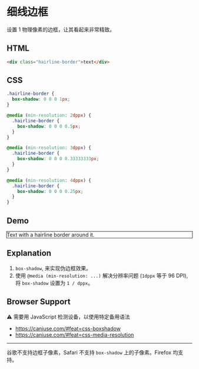 # 细线边框

设置 1 物理像素的边框，让其看起来非常精致。

## HTML

```html
<div class="hairline-border">text</div>
```

## CSS

```css
.hairline-border {
  box-shadow: 0 0 0 1px;
}

@media (min-resolution: 2dppx) {
  .hairline-border {
    box-shadow: 0 0 0 0.5px;
  }
}

@media (min-resolution: 3dppx) {
  .hairline-border {
    box-shadow: 0 0 0 0.33333333px;
  }
}

@media (min-resolution: 4dppx) {
  .hairline-border {
    box-shadow: 0 0 0 0.25px;
  }
}
```

## Demo

<div class="snippet-demo">
  <p class="snippet-demo__hairline-border">Text with a hairline border around it.</p>
</div>

<style>
.snippet-demo__hairline-border {
  box-shadow: 0 0 0 1px;
}

@media (min-resolution: 2dppx) {
  .snippet-demo__hairline-border {
    box-shadow: 0 0 0 0.5px;
  }
}

@media (min-resolution: 3dppx) {
  .snippet-demo__hairline-border {
    box-shadow: 0 0 0 0.33333333px;
  }
}

@media (min-resolution: 4dppx) {
  .snippet-demo__hairline-border {
    box-shadow: 0 0 0 0.25px;
  }
}
</style>

## Explanation

1.  `box-shadow`, 来实现伪边框效果。
2.  使用 `@media (min-resolution: ...)` 解决分辨率问题 (`1dppx` 等于 96 DPI),将 `box-shadow` 设置为 `1 / dppx`。

## Browser Support

<span class="snippet__support-note">⚠️ 需要用 JavaScript 检测设备，以使用特定备用语法</span>

- https://caniuse.com/#feat=css-boxshadow
- https://caniuse.com/#feat=css-media-resolution

<hr>

谷歌不支持边框子像素，Safari 不支持 `box-shadow` 上的子像素。Firefox 均支持。

<!-- tags: visual -->
